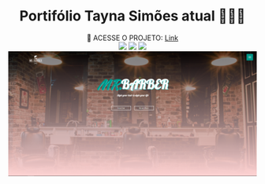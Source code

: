 <h1 align="center" style="font-weight: bold;">Portifólio Tayna Simões atual 👩🏻‍💻</h1>

<div align="center">
    🔗 ACESSE O PROJETO: <a target="_blank" href="">Link</a>
</div>

<div align="center">
    <img src="https://skillicons.dev/icons?i=html" />
    <img src="https://skillicons.dev/icons?i=css" />
    <img src="https://skillicons.dev/icons?i=js" />
</div>

<img src="/img/CAPA.png">